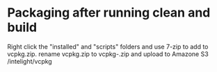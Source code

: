 # Packaging after running clean and build
Right click the "installed" and "scripts" folders and use 7-zip to add to vcpkg.zip.
rename vcpkg.zip to vcpkg-<ver>.zip and upload to Amazone S3 /intelight/vcpkg